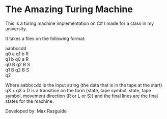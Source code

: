 # The Amazing Turing Machine #

This is a turing machine implementation on C# I made for a class in my university.

It takes a files on the following format:

aabbccdd</br>q0 a q1 b R</br>q1 b q0 a R</br>q0 B q2 B S</br>q1 B q2 B S</br>q2

Where aabbccdd is the input string (the data that is in the tape at the start)
qX x qX x D is a transition on the form (state, tape symbol, state, tape symbol, movement direction {R or L or S}) and the final lines are the final states for the machine.

Developed by:
Max Rasguido